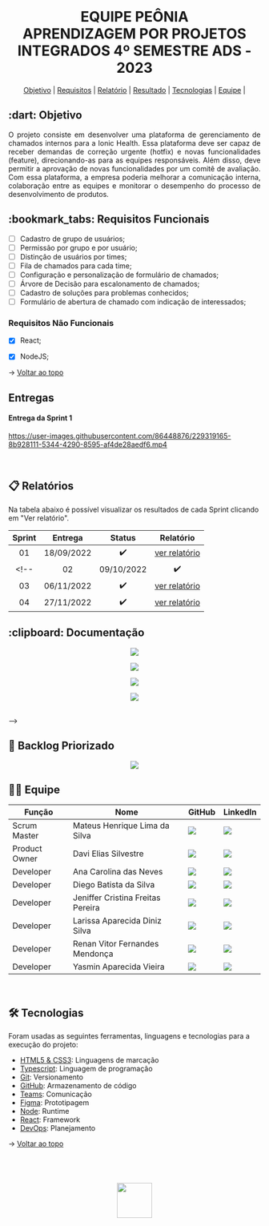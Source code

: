 <br id="topo">

<h1 align="center"> EQUIPE PEÔNIA </br> APRENDIZAGEM POR PROJETOS INTEGRADOS 4º SEMESTRE ADS - 2023 </h1>
<p align="center">
    <a href="#objetivo">Objetivo</a> | 
    <a href="#requisitos">Requisitos</a> | 
    <a href="#relatório">Relatório</a> | 
    <a href="#projeto">Resultado</a> |
    <a href="#tecnologias">Tecnologias</a> | 
    <a href="#equipe">Equipe</a> | 
</p>

<span id="objetivo">
<h2> :dart: Objetivo</h2>

<p align="justify"> O projeto consiste em desenvolver uma plataforma de gerenciamento de chamados internos para a Ionic Health. Essa plataforma deve ser capaz de receber demandas de correção urgente (hotfix) e novas funcionalidades (feature), direcionando-as para as equipes responsáveis. Além disso, deve permitir a aprovação de novas funcionalidades por um comitê de avaliação. Com essa plataforma, a empresa poderia melhorar a comunicação interna, colaboração entre as equipes e monitorar o desempenho do processo de desenvolvimento de produtos.</p>

<span id="requisitos">
<h2> :bookmark_tabs: Requisitos Funcionais </h2>

- [ ] Cadastro de grupo de usuários;
- [ ] Permissão por grupo e por usuário;
- [ ] Distinção de usuários por times;
- [ ] Fila de chamados para cada time;
- [ ] Configuração e personalização de formulário de chamados;
- [ ] Árvore de Decisão para escalonamento de chamados;
- [ ] Cadastro de soluções para problemas conhecidos;
- [ ] Formulário de abertura de chamado com indicação de interessados;

<h3> Requisitos Não Funcionais </h3>

- [x] React;
- [x] NodeJS;
 

 → [Voltar ao topo](#topo)
    
 ## Entregas 

<h4> Entrega da Sprint 1 </h4>
<p align="center"> 


https://user-images.githubusercontent.com/86448876/229319165-8b928111-5344-4290-8595-af4de28aedf6.mp4


</p>

<!--<h4> Entrega da Sprint 2 </h4>
<p align="center"> <img width="100%" src = "imagens/video - sprint2.gif"></p>
<h4> Entrega da Sprint 3 </h4>
<p align="center"> <img width="100%" src = "imagens/features3sprint.gif"></p>
<h4> Entrega da Sprint 4 </h4>
<p align="center"> <img width="100%" src = "imagens/sprint_4.gif"></p>
<h4> Endereço do site para acesso na nuvem:  </h4>
<p align="center">
  <img width="300" src="https://github.com/EquipeApolo/API_3_Semestre/blob/main/imagens/qrcode.jpeg">
</p>
<h5 align="center"> Link de acesso: http://20.110.14.195/ </h5>-->
<br>
    
<span id="relatório">
 
 ## :clipboard: Relatórios
Na tabela abaixo é possível visualizar os resultados de cada Sprint clicando em "Ver relatório". 
    
| Sprint | Entrega | Status | Relatório |
|:-----:|:----------:|:---------:|:---------:|
| 01 | 18/09/2022 | :heavy_check_mark:	 | [ver relatório](https://github.com/EquipeApolo/API_3_Semestre/blob/main/relatorios/1sprint.md) |
<!--| 02 | 09/10/2022 | :heavy_check_mark:	 | [ver relatório](https://github.com/EquipeApolo/API_3_Semestre/blob/main/relatorios/sprint2.md) |
| 03 | 06/11/2022 | :heavy_check_mark:	 | [ver relatório](https://github.com/EquipeApolo/API_3_Semestre/blob/main/relatorios/sprint3.md) |
| 04 | 27/11/2022 | :heavy_check_mark:	 | [ver relatório](https://github.com/EquipeApolo/API_3_Semestre/blob/main/relatorios/sprint4.md) |

<span id="Documentação">
<h2> :clipboard: Documentação</h2>

<p align="center"> <img src = "imagens/doc1.png"></p>    
<p align="center"> <img src = "imagens/doc2.png"></p>
<p align="center"> <img src = "imagens/doc3.png"></p>
<p align="center"> <img src = "imagens/doc4.png"></p>

<span id="projeto">
    
<br>-->
    
 
 ## 📌 Backlog Priorizado
    
<p align="center"> <img src = "imagens/backlog.png"></p>
 
 <!--## 📆 Sprints
Na tabela abaixo é possível visualizar a divisão de tarefas do Backlog por Sprints.

| Sprint | Atividade | Status |
|:-----:|:---------:|:---------:|
| 01 | Página de cálculo do comprimento de pista. | :heavy_check_mark: |
| 01 | Interface de cálculo visando acesso via tablet. | :heavy_check_mark: |
| 01 | Aplicar sistemas de unidade de medida. | :heavy_check_mark: |
| 02 | Página de cadastro de aeronaves. | :heavy_check_mark: |
| 02 | Realização da lógica dos cálculos a partir das tabelas. | :heavy_check_mark: |
| 02 | Adequar interface às configurações da aeronave. | :heavy_check_mark: |
| 02 | Banco de dados na nuvem. | :heavy_check_mark: |
| 02 | Aplicação de validação de campos nos cálculos. | :heavy_check_mark: |
| 03 | Página de visualização e edição de aeronaves. | :heavy_check_mark: |
| 03 | Aplicar uma solução agnóstica a tabela fornecida para os cálculos. | :heavy_check_mark: |
| 03 | Adaptar cadastro de aeronaves para a solução agnóstica. | :heavy_check_mark: |
| 03 | CRUD de aeronaves completo. | :heavy_check_mark: |
| 04 | CRUD de flaps completo. | :heavy_check_mark: | 
| 04 | Páginas de visualização, cadastro e edição de flaps. | :heavy_check_mark: |
| 04 | Página de histórico de cálculos. | :heavy_check_mark: |
| 04 | Ajuste nas unidades de medida da página de cálculo. | :heavy_check_mark: |
| 04 | CRUD de usuários completo. | :heavy_check_mark: |
| 04 | Página de visualização, cadastro e edição de usuários. | :heavy_check_mark: |
| 04 | Upar servidor na nuvem. | :heavy_check_mark: |
| 04 | Navegação do sistema administrativo (paginação). | :heavy_check_mark: |
| 04 | Página de login. | :heavy_check_mark: |
| 04 | Documentação para explicação e how-to da solução agnóstica apresentada. | :heavy_check_mark: |
 
<br>-->
<span id="equipe">
 
## 👩‍💻 Equipe
|Função|Nome|GitHub|LinkedIn|
| -------- |-------- |-------- |-------- |
| Scrum Master |Mateus Henrique Lima da Silva|<a href="https://github.com/mateushlsilva" target="_blanck"><img src = "https://img.shields.io/badge/GitHub-100000?style=for-the-badge&logo=github&logoColor=white" target="_blank"></a> |<a href="https://www.linkedin.com/in/mateus-silva-80232a222/" target="_blank"><img src="https://img.shields.io/badge/-LinkedIn-%230077B5?style=for-the-badge&logo=linkedin&logoColor=white" target="_blank"></a>|
| Product Owner |Davi Elias Silvestre|<a href="https://github.com/silvestredavi" target="_blanck"><img src = "https://img.shields.io/badge/GitHub-100000?style=for-the-badge&logo=github&logoColor=white" target="_blank"></a> |<a href="https://www.linkedin.com/in/davi-silvestre/" target="_blank"><img src="https://img.shields.io/badge/-LinkedIn-%230077B5?style=for-the-badge&logo=linkedin&logoColor=white" target="_blank"></a>|
| Developer |Ana Carolina das Neves|<a href="https://github.com/AnaCarolinaNeves" target="_blanck"><img src = "https://img.shields.io/badge/GitHub-100000?style=for-the-badge&logo=github&logoColor=white" target="_blank"></a>|<a href="https://www.linkedin.com/in/ana-carolina-neves-36aa68207/" target="_blank"><img src="https://img.shields.io/badge/-LinkedIn-%230077B5?style=for-the-badge&logo=linkedin&logoColor=white" target="_blank"></a>|
| Developer |Diego Batista da Silva|<a href="https://github.com/diiegobsilva" target="_blanck"><img src = "https://img.shields.io/badge/GitHub-100000?style=for-the-badge&logo=github&logoColor=white" target="_blank"></a> |<a href="https://www.linkedin.com/in/diegobatista1/" target="_blank"><img src="https://img.shields.io/badge/-LinkedIn-%230077B5?style=for-the-badge&logo=linkedin&logoColor=white" target="_blank"></a>|
| Developer |Jeniffer Cristina Freitas Pereira|<a href="https://github.com/Jennyads" target="_blanck"><img src = "https://img.shields.io/badge/GitHub-100000?style=for-the-badge&logo=github&logoColor=white" target="_blank"></a>|<a href="https://www.linkedin.com/in/jeniffer-pereira-65787b205/" target="_blank"><img src="https://img.shields.io/badge/-LinkedIn-%230077B5?style=for-the-badge&logo=linkedin&logoColor=white" target="_blank"></a>|
| Developer |Larissa Aparecida Diniz Silva|<a href="https://github.com/laaridiniz" target="_blanck"><img src = "https://img.shields.io/badge/GitHub-100000?style=for-the-badge&logo=github&logoColor=white" target="_blank"></a> |<a href="https://www.linkedin.com/in/larissa-diniz-dev" target="_blank"><img src="https://img.shields.io/badge/-LinkedIn-%230077B5?style=for-the-badge&logo=linkedin&logoColor=white" target="_blank"></a>|
| Developer |Renan Vitor Fernandes Mendonça|<a href="https://github.com/RenanVitor" target="_blanck"><img src = "https://img.shields.io/badge/GitHub-100000?style=for-the-badge&logo=github&logoColor=white" target="_blank"></a> |<a href="https://www.linkedin.com/in/renan-vitor" target="_blank"><img src="https://img.shields.io/badge/-LinkedIn-%230077B5?style=for-the-badge&logo=linkedin&logoColor=white" target="_blank"></a>|
| Developer |Yasmin Aparecida Vieira|<a href="https://github.com/YasminVieira" target="_blanck"><img src = "https://img.shields.io/badge/GitHub-100000?style=for-the-badge&logo=github&logoColor=white" target="_blank"></a> |<a href="https://www.linkedin.com/in/yasmin-vieira-b68641213/" target="_blank"><img src="https://img.shields.io/badge/-LinkedIn-%230077B5?style=for-the-badge&logo=linkedin&logoColor=white" target="_blank"></a>|
<br>

<span id="tecnologias">

## 🛠️ Tecnologias

Foram usadas as seguintes ferramentas, linguagens e tecnologias para a execução do projeto:

- [HTML5 & CSS3](https://www.w3schools.com/): Linguagens de marcação
- [Typescript](https://www.typescriptlang.org/): Linguagem de programação
- [Git](https://git-scm.com): Versionamento
- [GitHub](https://github.com/): Armazenamento de código
- [Teams](https://teams.microsoft.com): Comunicação
- [Figma](https://www.figma.com): Prototipagem
- [Node](https://nodejs.org/): Runtime
- [React](https://pt-br.reactjs.org/): Framework
- [DevOps](https://azure.microsoft.com/pt-br/products/devops): Planejamento

→ [Voltar ao topo](#topo)

<br>

 <h1 align="center"> <img src = "https://fatecsjc-prd.azurewebsites.net/images/logo/fatecsjc_400x192.png" height="70"  align="auto">
